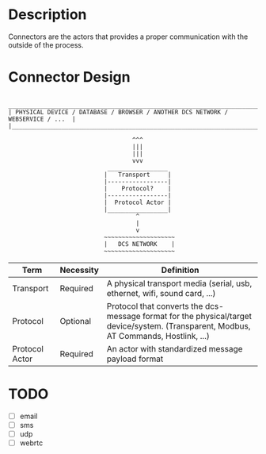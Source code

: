 # Description 

Connectors are the actors that provides a proper communication with the outside of the process. 

# Connector Design

```
 ________________________________________________________________________________
| PHYSICAL DEVICE / DATABASE / BROWSER / ANOTHER DCS NETWORK / WEBSERVICE / ...  |
|________________________________________________________________________________|

                                   ^^^
                                   |||
                                   |||
                                   vvv
                            _________________
                           |   Transport     | 
                           |-----------------|
                           |    Protocol?    |
                           |-----------------|
                           |  Protocol Actor |
                           |_________________|
                                    ^
                                    |
                                    v
                           ~~~~~~~~~~~~~~~~~~~~
                           |   DCS NETWORK    |
                           ~~~~~~~~~~~~~~~~~~~~
```

| Term | Necessity | Definition |
| --- | --- | --- |  
| Transport | Required | A physical transport media (serial, usb, ethernet, wifi, sound card, ...)|
| Protocol | Optional | Protocol that converts the dcs-message format for the physical/target device/system. (Transparent, Modbus, AT Commands, Hostlink, ...) | 
| Protocol Actor | Required | An actor with standardized message payload format |


# TODO

- [ ] email
- [ ] sms
- [ ] udp
- [ ] webrtc
